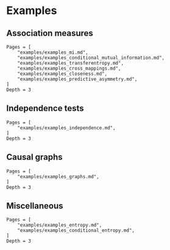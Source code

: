 # Examples

## Association measures

```@contents
Pages = [
    "examples/examples_mi.md",
    "examples/examples_conditional_mutual_information.md",
    "examples/examples_transferentropy.md",
    "examples/examples_cross_mappings.md",
    "examples/examples_closeness.md",
    "examples/examples_predictive_asymmetry.md",
]
Depth = 3
```

## Independence tests

```@contents
Pages = [
    "examples/examples_independence.md",
]
Depth = 3
```

## Causal graphs

```@contents
Pages = [
    "examples/examples_graphs.md",
]
Depth = 3
```

## Miscellaneous

```@contents
Pages = [
    "examples/examples_entropy.md",
    "examples/examples_conditional_entropy.md",
]
Depth = 3
```
